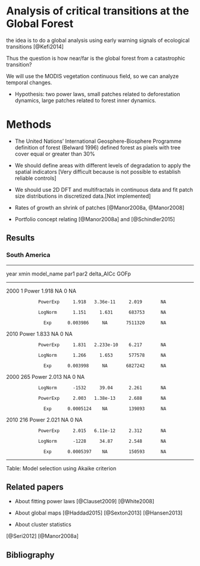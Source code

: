 # Analysis of critical transitions at the Global Forest


the idea is to do a global analysis using early warning signals of ecological transitions [@Kefi2014] 


Thus the question is how near/far is the global forest from a catastrophic transition?

We will use the MODIS vegetation continuous field, so we can analyze temporal changes.

* Hypothesis: two power laws, small patches related to deforestation dynamics, large patches related to forest inner dynamics.

# Methods

* The United Nations’ International Geosphere-Biosphere Programme definition of forest (Belward 1996) defined forest as pixels with tree cover equal or greater than 30%  

* We should define areas with different levels of degradation to apply the spatial indicators [Very difficult because is not possible to establish reliable controls]

* We should use 2D DFT and multifractals in continuous data and fit patch size distributions in discretized data.[Not implemented] 

* Rates of growth an shrink of patches [@Manor2008a, @Manor2008] 

* Portfolio concept relating [@Manor2008a]  and [@Schindler2015] 

## Results

### South America

------------------------------------------------------------------
 year   xmin   model_name    par1      par2     delta_AICc   GOFp 
------ ------ ------------ --------- --------- ------------ ------
 2000    1       Power       1.918      NA          0         NA  

                PowerExp     1.918   3.36e-11     2.019       NA  

                LogNorm      1.151     1.631      683753      NA  

                  Exp      0.003986     NA       7511320      NA  

 2010            Power       1.833      NA          0         NA  

                PowerExp     1.831   2.233e-10    6.217       NA  

                LogNorm      1.266     1.653      577578      NA  

                  Exp      0.003998     NA       6827242      NA  

 2000   265      Power       2.013      NA          0         NA  

                LogNorm      -1532     39.04      2.261       NA  

                PowerExp     2.003   1.38e-13     2.688       NA  

                  Exp      0.0005124    NA        139893      NA  

 2010   216      Power       2.021      NA          0         NA  

                PowerExp     2.015   6.11e-12     2.312       NA  

                LogNorm      -1228     34.87      2.548       NA  

                  Exp      0.0005397    NA        150593      NA  
------------------------------------------------------------------

Table: Model selection using Akaike criterion

## Related papers

* About fitting power laws
[@Clauset2009]
[@White2008]  

* About global maps 
[@Haddad2015]
[@Sexton2013]
[@Hansen2013]  

* About cluster statistics

[@Seri2012]
[@Manor2008a]


## Bibliography


